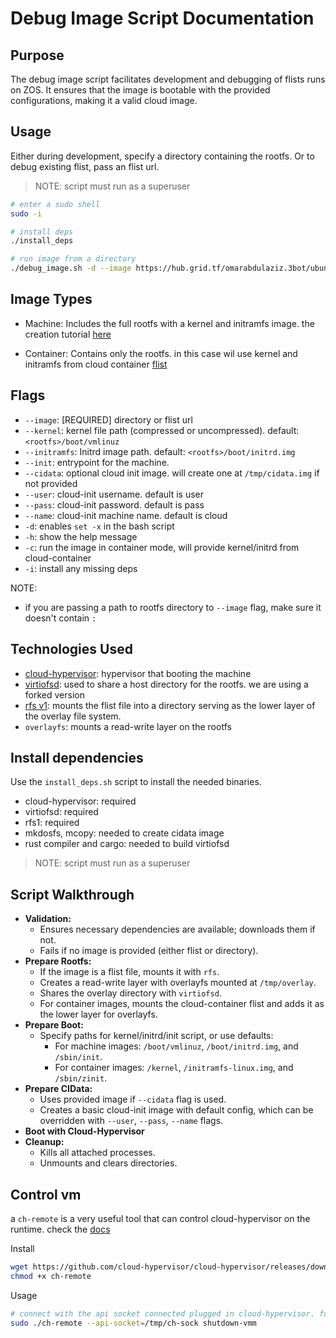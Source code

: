 # Debug Image Script Documentation

## Purpose

The debug image script facilitates development and debugging of flists runs on ZOS. It ensures that the image is bootable with the provided configurations, making it a valid cloud image.

## Usage

Either during development, specify a directory containing the rootfs. Or to debug existing flist, pass an flist url.

> NOTE: script must run as a superuser

```bash
# enter a sudo shell
sudo -i

# install deps 
./install_deps

# run image from a directory
./debug_image.sh -d --image https://hub.grid.tf/omarabdulaziz.3bot/ubuntu-jammy.flist
```

## Image Types

- Machine: Includes the full rootfs with a kernel and initramfs image.
    the creation tutorial [here](../docs/manual/zmachine/zmachine.md)

- Container: Contains only the rootfs.
    in this case wil use kernel and initramfs from cloud container [flist](https://hub.grid.tf/tf-autobuilder/cloud-container-9dba60e.flist.md)

## Flags

- `--image`: [REQUIRED] directory or flist url
- `--kernel`: kernel file path (compressed or uncompressed). default: `<rootfs>/boot/vmlinuz`
- `--initramfs`: Initrd image path. default: `<rootfs>/boot/initrd.img`
- `--init`: entrypoint for the machine.
- `--cidata`: optional cloud init image. will create one at `/tmp/cidata.img` if not provided
- `--user`: cloud-init username. default is user
- `--pass`: cloud-init password. default is pass
- `--name`: cloud-init machine name. default is cloud
- `-d`: enables `set -x` in the bash script
- `-h`: show the help message
- `-c`: run the image in container mode, will provide kernel/initrd from cloud-container
- `-i`: install any missing deps

NOTE:

- if you are passing a path to rootfs directory to `--image` flag, make sure it doesn't contain `:`

## Technologies Used

- [cloud-hypervisor](https://github.com/cloud-hypervisor/cloud-hypervisor): hypervisor that booting the machine
- [virtiofsd](https://gitlab.com/muhamad.azmy/virtiofsd/): used to share a host directory for the rootfs. we are using a forked version
- [rfs v1](https://github.com/threefoldtech/rfs/tree/v1): mounts the flist file into a directory serving as the lower layer of the overlay file system.
- `overlayfs`: mounts a read-write layer on the rootfs

## Install dependencies

Use the `install_deps.sh` script to install the needed binaries.

- cloud-hypervisor: required
- virtiofsd: required
- rfs1: required
- mkdosfs, mcopy: needed to create cidata image
- rust compiler and cargo: needed to build virtiofsd

> NOTE: script must run as a superuser

## Script Walkthrough

- **Validation:**
  - Ensures necessary dependencies are available; downloads them if not.
  - Fails if no image is provided (either flist or directory).
- **Prepare Rootfs:**
  - If the image is a flist file, mounts it with `rfs`.
  - Creates a read-write layer with overlayfs mounted at `/tmp/overlay`.
  - Shares the overlay directory with `virtiofsd`.
  - For container images, mounts the cloud-container flist and adds it as the lower layer for overlayfs.
- **Prepare Boot:**
  - Specify paths for kernel/initrd/init script, or use defaults:
    - For machine images: `/boot/vmlinuz`, `/boot/initrd.img`, and `/sbin/init`.
    - For container images: `/kernel`, `/initramfs-linux.img`, and `/sbin/zinit`.
- **Prepare CIData:**
  - Uses provided image if `--cidata` flag is used.
  - Creates a basic cloud-init image with default config, which can be overridden with `--user`, `--pass`, `--name` flags.
- **Boot with Cloud-Hypervisor**
- **Cleanup:**
  - Kills all attached processes.
  - Unmounts and clears directories.

## Control vm

a `ch-remote` is a very useful tool that can control cloud-hypervisor on the runtime. check the [docs](https://www.cloudhypervisor.org/docs/prologue/commands/#ch-remote-binary)

Install

```bash
wget https://github.com/cloud-hypervisor/cloud-hypervisor/releases/download/v36.0/ch-remote 
chmod +x ch-remote
```

Usage

```bash
# connect with the api socket connected plugged in cloud-hypervisor. found it on the script
sudo ./ch-remote --api-socket=/tmp/ch-sock shutdown-vmm
```
